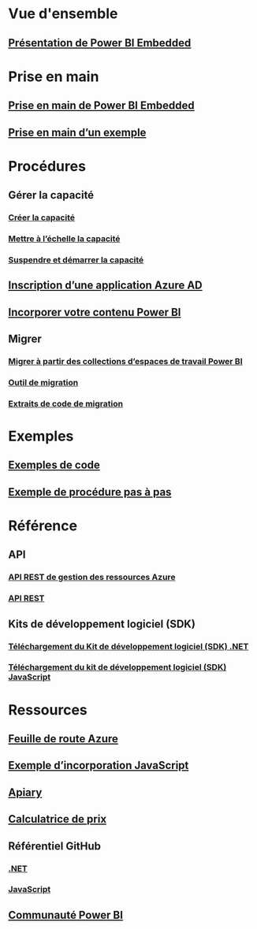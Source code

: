 # Vue d'ensemble
## [Présentation de Power BI Embedded](what-is-power-bi-embedded.md)

# Prise en main
## [Prise en main de Power BI Embedded](get-started.md)
## [Prise en main d’un exemple](https://powerbi.microsoft.com/documentation/powerbi-developer-embed-sample-app-owns-data/)

# Procédures
## Gérer la capacité
### [Créer la capacité](create-capacity.md)
### [Mettre à l’échelle la capacité](scale-capacity.md)
### [Suspendre et démarrer la capacité](pause-start.md)
## [Inscription d’une application Azure AD](https://powerbi.microsoft.com/documentation/powerbi-developer-register-app/)
## [Incorporer votre contenu Power BI](https://powerbi.microsoft.com/documentation/powerbi-developer-embedding-content/)

## Migrer
### [Migrer à partir des collections d’espaces de travail Power BI](migrate-from-power-bi-workspace-collections.md)
### [Outil de migration](migrate-tool.md)
### [Extraits de code de migration](migrate-code-snippets.md)

# Exemples
## [Exemples de code](https://github.com/Microsoft/PowerBI-Developer-Samples)
## [Exemple de procédure pas à pas](https://powerbi.microsoft.com/documentation/powerbi-developer-embed-sample-app-owns-data/)

# Référence
## API
### [API REST de gestion des ressources Azure](/rest/api/powerbiembedded/)
### [API REST](https://msdn.microsoft.com/en-us/library/mt147898.aspx)
## Kits de développement logiciel (SDK)
### [Téléchargement du Kit de développement logiciel (SDK) .NET](https://www.nuget.org/packages/Microsoft.PowerBI.Api/)
### [Téléchargement du kit de développement logiciel (SDK) JavaScript](https://www.nuget.org/packages/Microsoft.PowerBI.JavaScript/)

# Ressources
## [Feuille de route Azure](https://azure.microsoft.com/roadmap/?category=intelligence-analytics)
## [Exemple d’incorporation JavaScript](https://microsoft.github.io/PowerBI-JavaScript/demo/)
## [Apiary](http://docs.powerbi.apiary.io/)
## [Calculatrice de prix](https://azure.microsoft.com/pricing/calculator/)
## Référentiel GitHub
### [.NET](https://github.com/Microsoft/PowerBI-CSharp)
### [JavaScript](https://github.com/Microsoft/PowerBI-JavaScript)
## [Communauté Power BI](http://community.powerbi.com/t5/Developer/bd-p/Developer)

